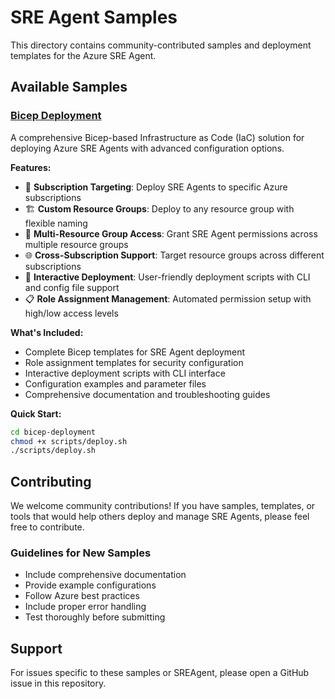 # SRE Agent Samples

This directory contains community-contributed samples and deployment templates for the Azure SRE Agent.

## Available Samples

### [Bicep Deployment](./bicep-deployment/)

A comprehensive Bicep-based Infrastructure as Code (IaC) solution for deploying Azure SRE Agents with advanced configuration options.

**Features:**
- 🎯 **Subscription Targeting**: Deploy SRE Agents to specific Azure subscriptions
- 🏗️ **Custom Resource Groups**: Deploy to any resource group with flexible naming
- 🔐 **Multi-Resource Group Access**: Grant SRE Agent permissions across multiple resource groups
- 🌐 **Cross-Subscription Support**: Target resource groups across different subscriptions
- 🤖 **Interactive Deployment**: User-friendly deployment scripts with CLI and config file support
- 📋 **Role Assignment Management**: Automated permission setup with high/low access levels

**What's Included:**
- Complete Bicep templates for SRE Agent deployment
- Role assignment templates for security configuration
- Interactive deployment scripts with CLI interface
- Configuration examples and parameter files
- Comprehensive documentation and troubleshooting guides

**Quick Start:**
```bash
cd bicep-deployment
chmod +x scripts/deploy.sh
./scripts/deploy.sh
```

## Contributing

We welcome community contributions! If you have samples, templates, or tools that would help others deploy and manage SRE Agents, please feel free to contribute.

### Guidelines for New Samples
- Include comprehensive documentation
- Provide example configurations
- Follow Azure best practices
- Include proper error handling
- Test thoroughly before submitting

## Support

For issues specific to these samples or SREAgent, please open a GitHub issue in this repository. 
